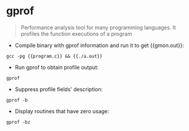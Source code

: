 # gprof

> Performance analysis tool for many programming languages.
> It profiles the function executions of a program

- Compile binary with gprof information and run it to get {{gmon.out}}:

`gcc -pg {{program.c}} && {{./a.out}}`

- Run gprof to obtain profile output:

`gprof`

- Suppress profile fields' description:

`gprof -b`

- Display routines that have zero usage:

`gprof -bz`
